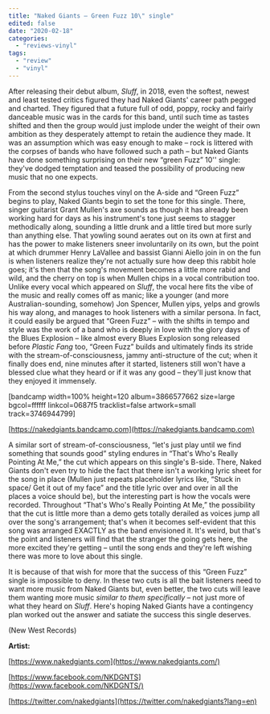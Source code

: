 ```yaml
---
title: "Naked Giants – Green Fuzz 10\" single"
edited: false
date: "2020-02-18"
categories:
  - "reviews-vinyl"
tags:
  - "review"
  - "vinyl"
---
```


After releasing their debut album, _Sluff_, in 2018, even the softest, newest and least tested critics figured they had Naked Giants' career path pegged and charted. They figured that a future full of odd, poppy, rocky and fairly danceable music was in the cards for this band, until such time as tastes shifted and then the group would just implode under the weight of their own ambition as they desperately attempt to retain the audience they made. It was an assumption which was easy enough to make – rock is littered with the corpses of bands who have followed such a path – but Naked Giants have done something surprising on their new “green Fuzz” 10'' single: they've dodged temptation and teased the possibility of producing new music that no one expects.

From the second stylus touches vinyl on the A-side and “Green Fuzz” begins to play, Naked Giants begin to set the tone for this single. There, singer guitarist Grant Mullen's axe sounds as though it has already been working hard for days as his instrument's tone just seems to stagger methodically along, sounding a little drunk and a little tired but more surly than anything else. That yowling sound aerates out on its own at first and has the power to make listeners sneer involuntarily on its own, but the point at which drummer Henry LaVallee and bassist Gianni Aiello join in on the fun is when listeners realize they're not actually sure how deep this rabbit hole goes; it's then that the song's movement becomes a little more rabid and wild, and the cherry on top is when Mullen chips in a vocal contribution too. Unlike every vocal which appeared on _Sluff_, the vocal here fits the vibe of the music and really comes off as manic; like a younger (and more Australian-sounding, somehow) Jon Spencer, Mullen yips, yelps and growls his way along, and manages to hook listeners with a similar persona. In fact, it could easily be argued that “Green Fuzz” – with the shifts in tempo and style was the work of a band who is deeply in love with the glory days of the Blues Explosion – like almost every Blues Explosion song released before _Plastic Fang_ too, “Green Fuzz” builds and ultimately finds its stride with the stream-of-consciousness, jammy anti-structure of the cut; when it finally does end, nine minutes after it started, listeners still won't have a blessed clue what they heard or if it was any good – they'll just know that they enjoyed it immensely.

\[bandcamp width=100% height=120 album=3866577662 size=large bgcol=ffffff linkcol=0687f5 tracklist=false artwork=small track=3746944799\]

[https://nakedgiants.bandcamp.com](https://nakedgiants.bandcamp.com)

A similar sort of stream-of-consciousness, “let's just play until we find something that sounds good” styling endures in “That's Who's Really Pointing At Me,” the cut which appears on this single's B-side. There, Naked Giants don't even try to hide the fact that there isn't a working lyric sheet for the song in place (Mullen just repeats placeholder lyrics like, “Stuck in space/ Get it out of my face” and the title lyric over and over in all the places a voice should be), but the interesting part is how the vocals were recorded. Throughout “That's Who's Really Pointing At Me,” the possibility that the cut is little more than a demo gets totally derailed as voices jump all over the song's arrangement; that's when it becomes self-evident that this song was arranged EXACTLY as the band envisioned it. It's weird, but that's the point and listeners will find that the stranger the going gets here, the more excited they're getting – until the song ends and they're left wishing there was more to love about this single.

It is because of that wish for more that the success of this “Green Fuzz” single is impossible to deny. In these two cuts is all the bait listeners need to want more music from Naked Giants but, even better, the two cuts will leave them wanting more music _similar to them specifically_ – not just more of what they heard on _Sluff_. Here's hoping Naked Giants have a contingency plan worked out the answer and satiate the success this single deserves. 

(New West Records)

**Artist:**

[https://www.nakedgiants.com](https://www.nakedgiants.com/)

[https://www.facebook.com/NKDGNTS](https://www.facebook.com/NKDGNTS/)

[https://twitter.com/nakedgiants](https://twitter.com/nakedgiants?lang=en)
